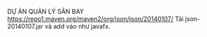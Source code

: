 DỰ ÁN QUẢN LÝ SÂN BAY 
https://repo1.maven.org/maven2/org/json/json/20140107/
Tải json-20140107.jar và add vào như javafx.
